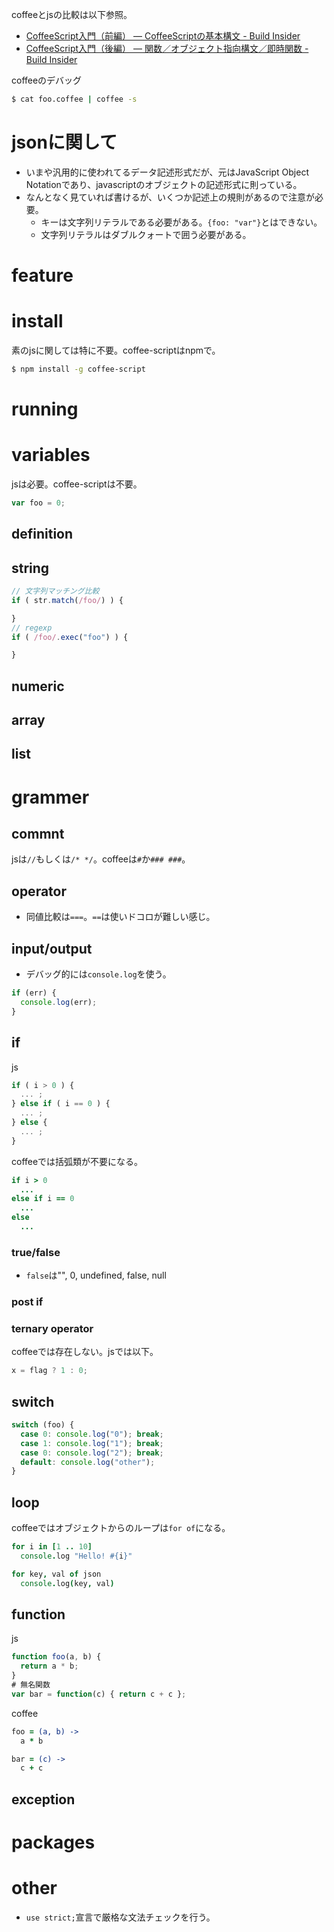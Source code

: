 coffeeとjsの比較は以下参照。

* [CoffeeScript入門（前編） ― CoffeeScriptの基本構文 - Build Insider](http://www.buildinsider.net/web/rubyonrails4/0901)
* [CoffeeScript入門（後編） ― 関数／オブジェクト指向構文／即時関数 - Build Insider](http://www.buildinsider.net/web/rubyonrails4/0902)

coffeeのデバッグ

```bash
$ cat foo.coffee | coffee -s
```

jsonに関して
========

* いまや汎用的に使われてるデータ記述形式だが、元はJavaScript Object Notationであり、javascriptのオブジェクトの記述形式に則っている。
* なんとなく見ていれば書けるが、いくつか記述上の規則があるので注意が必要。
  * キーは文字列リテラルである必要がある。`{foo: "var"}`とはできない。
  * 文字列リテラルはダブルクォートで囲う必要がある。

feature
========

install
========

素のjsに関しては特に不要。coffee-scriptはnpmで。

```bash
$ npm install -g coffee-script
```

running
========

variables
========

jsは必要。coffee-scriptは不要。

```js
var foo = 0;
```

definition
----

string
----

```js
// 文字列マッチング比較
if ( str.match(/foo/) ) {

}
// regexp
if ( /foo/.exec("foo") ) {

}
```

numeric
----

array
----

list
----

grammer
========

commnt
----

jsは`//`もしくは`/* */`。coffeeは`#`か`### ###`。

operator
----

* 同値比較は`===`。`==`は使いドコロが難しい感じ。

input/output
----

* デバッグ的には`console.log`を使う。

```js
if (err) {
  console.log(err);
}
```

if
----

js

```js
if ( i > 0 ) {
  ... ;
} else if ( i == 0 ) {
  ... ;
} else {
  ... ;
}
```

coffeeでは括弧類が不要になる。

```coffee
if i > 0
  ...
else if i == 0
  ...
else
  ...
```

### true/false

* `false`は"", 0, undefined, false, null

### post if

### ternary operator

coffeeでは存在しない。jsでは以下。

```js
x = flag ? 1 : 0;
```

switch
----

```js
switch (foo) {
  case 0: console.log("0"); break;
  case 1: console.log("1"); break;
  case 0: console.log("2"); break;
  default: console.log("other");
}
```

loop
----

coffeeではオブジェクトからのループは`for of`になる。

```coffee
for i in [1 .. 10]
  console.log "Hello! #{i}"

for key, val of json
  console.log(key, val)
```

function
----

js

```js
function foo(a, b) {
  return a * b;
}
# 無名関数
var bar = function(c) { return c + c };
```

coffee

```coffee
foo = (a, b) ->
  a * b

bar = (c) ->
  c + c
```

exception
----

packages
========

other
========

* `use strict;`宣言で厳格な文法チェックを行う。